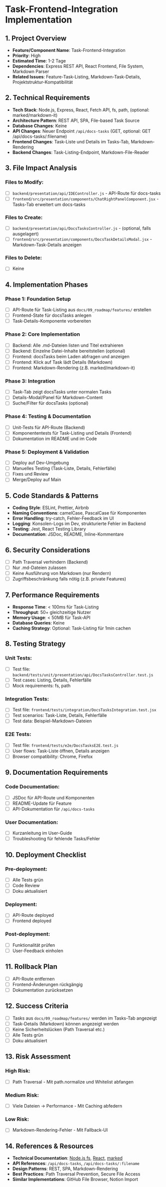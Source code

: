 # Task-Frontend-Integration Implementation

## 1. Project Overview
- **Feature/Component Name**: Task-Frontend-Integration
- **Priority**: High
- **Estimated Time**: 1-2 Tage
- **Dependencies**: Express REST API, React Frontend, File System, Markdown Parser
- **Related Issues**: Feature-Task-Listing, Markdown-Task-Details, Projektstruktur-Kompatibilität

## 2. Technical Requirements
- **Tech Stack**: Node.js, Express, React, Fetch API, fs, path, (optional: marked/markdown-it)
- **Architecture Pattern**: REST API, SPA, File-based Task Source
- **Database Changes**: Keine
- **API Changes**: Neuer Endpoint `/api/docs-tasks` (GET, optional: GET /api/docs-tasks/:filename)
- **Frontend Changes**: Task-Liste und Details im Tasks-Tab, Markdown-Rendering
- **Backend Changes**: Task-Listing-Endpoint, Markdown-File-Reader

## 3. File Impact Analysis
### Files to Modify:
- [ ] `backend/presentation/api/IDEController.js` - API-Route für docs-tasks
- [ ] `frontend/src/presentation/components/ChatRightPanelComponent.jsx` - Tasks-Tab erweitert um docs-tasks

### Files to Create:
- [ ] `backend/presentation/api/DocsTasksController.js` - (optional, falls ausgelagert)
- [ ] `frontend/src/presentation/components/DocsTaskDetailsModal.jsx` - Markdown-Task-Details anzeigen

### Files to Delete:
- [ ] Keine

## 4. Implementation Phases

### Phase 1: Foundation Setup
- [ ] API-Route für Task-Listing aus `docs/09_roadmap/features/` erstellen
- [ ] Frontend-State für docsTasks anlegen
- [ ] Task-Details-Komponente vorbereiten

### Phase 2: Core Implementation
- [ ] Backend: Alle .md-Dateien listen und Titel extrahieren
- [ ] Backend: Einzelne Datei-Inhalte bereitstellen (optional)
- [ ] Frontend: docsTasks beim Laden abfragen und anzeigen
- [ ] Frontend: Klick auf Task lädt Details (Markdown)
- [ ] Frontend: Markdown-Rendering (z.B. marked/markdown-it)

### Phase 3: Integration
- [ ] Task-Tab zeigt docsTasks unter normalen Tasks
- [ ] Details-Modal/Panel für Markdown-Content
- [ ] Suche/Filter für docsTasks (optional)

### Phase 4: Testing & Documentation
- [ ] Unit-Tests für API-Route (Backend)
- [ ] Komponententests für Task-Listing und Details (Frontend)
- [ ] Dokumentation im README und im Code

### Phase 5: Deployment & Validation
- [ ] Deploy auf Dev-Umgebung
- [ ] Manuelles Testing (Task-Liste, Details, Fehlerfälle)
- [ ] Fixes und Review
- [ ] Merge/Deploy auf Main

## 5. Code Standards & Patterns
- **Coding Style**: ESLint, Prettier, Airbnb
- **Naming Conventions**: camelCase, PascalCase für Komponenten
- **Error Handling**: try-catch, Fehler-Feedback im UI
- **Logging**: Konsolen-Logs im Dev, strukturierte Fehler im Backend
- **Testing**: Jest, React Testing Library
- **Documentation**: JSDoc, README, Inline-Kommentare

## 6. Security Considerations
- [ ] Path Traversal verhindern (Backend)
- [ ] Nur .md-Dateien zulassen
- [ ] Keine Ausführung von Markdown (nur Rendern)
- [ ] Zugriffsbeschränkung falls nötig (z.B. private Features)

## 7. Performance Requirements
- **Response Time**: < 100ms für Task-Listing
- **Throughput**: 50+ gleichzeitige Nutzer
- **Memory Usage**: < 50MB für Task-API
- **Database Queries**: Keine
- **Caching Strategy**: Optional: Task-Listing für 1min cachen

## 8. Testing Strategy
### Unit Tests:
- [ ] Test file: `backend/tests/unit/presentation/api/DocsTasksController.test.js`
- [ ] Test cases: Listing, Details, Fehlerfälle
- [ ] Mock requirements: fs, path

### Integration Tests:
- [ ] Test file: `frontend/tests/integration/DocsTasksIntegration.test.jsx`
- [ ] Test scenarios: Task-Liste, Details, Fehlerfälle
- [ ] Test data: Beispiel-Markdown-Dateien

### E2E Tests:
- [ ] Test file: `frontend/tests/e2e/DocsTasksE2E.test.js`
- [ ] User flows: Task-Liste öffnen, Details anzeigen
- [ ] Browser compatibility: Chrome, Firefox

## 9. Documentation Requirements
### Code Documentation:
- [ ] JSDoc für API-Route und Komponenten
- [ ] README-Update für Feature
- [ ] API-Dokumentation für `/api/docs-tasks`

### User Documentation:
- [ ] Kurzanleitung im User-Guide
- [ ] Troubleshooting für fehlende Tasks/Fehler

## 10. Deployment Checklist
### Pre-deployment:
- [ ] Alle Tests grün
- [ ] Code Review
- [ ] Doku aktualisiert

### Deployment:
- [ ] API-Route deployed
- [ ] Frontend deployed

### Post-deployment:
- [ ] Funktionalität prüfen
- [ ] User-Feedback einholen

## 11. Rollback Plan
- [ ] API-Route entfernen
- [ ] Frontend-Änderungen rückgängig
- [ ] Dokumentation zurücksetzen

## 12. Success Criteria
- [ ] Tasks aus `docs/09_roadmap/features/` werden im Tasks-Tab angezeigt
- [ ] Task-Details (Markdown) können angezeigt werden
- [ ] Keine Sicherheitslücken (Path Traversal etc.)
- [ ] Alle Tests grün
- [ ] Doku aktualisiert

## 13. Risk Assessment
### High Risk:
- [ ] Path Traversal - Mit path.normalize und Whitelist abfangen

### Medium Risk:
- [ ] Viele Dateien → Performance - Mit Caching abfedern

### Low Risk:
- [ ] Markdown-Rendering-Fehler - Mit Fallback-UI

## 14. References & Resources
- **Technical Documentation**: [Node.js fs](https://nodejs.org/api/fs.html), [React](https://react.dev/), [marked](https://marked.js.org/)
- **API References**: `/api/docs-tasks`, `/api/docs-tasks/:filename`
- **Design Patterns**: REST, SPA, Markdown-Rendering
- **Best Practices**: Path Traversal Prevention, Secure File Access
- **Similar Implementations**: GitHub File Browser, Notion Import
